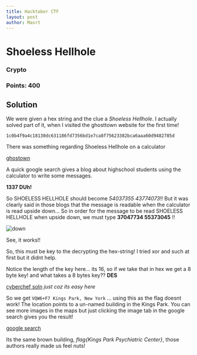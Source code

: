 ```yaml
---
title: Hacktober CTF
layout: post
author: Masrt
---
```


# Shoeless Hellhole

### Crypto

### Points: 400

## Solution

We were given a hex string and the clue a *Shoeless Hellhole*. I actually solved part of it, when I visited the ghosttown website for the first time!

`1c0b4f9a4c18130dc631186fd7356bd1e7ca8f75623382bca6aaa60d9482785d`

There was something regarding Shoeless Hellhole on a calculator 

[ghostown](https://www.ghosttown.xyz/t/no-treats-just-tricks/37/3)

A quick google search gives a blog about highschool students using the calculator to write some messages.

**1337 DUh!**

So SHOELESS HELLHOLE should become *54037355 43774073*!! But it was clearly said in those blogs that the message is readable when the calculator is read upside down... So in order for the message to be read SHOELESS HELLHOLE when upside down, we must type **37047734 55373045** !!

![down](Snips/Hacktober/upside.png)

See, it works!!

So, this must be key to the decrypting the hex-string! I tried xor and such at first but it didnt help. 

Notice the length of the key here... its 16, so if we take that in hex we get a 8 byte key! and what takes a 8 bytes key?? **DES**

[cyberchef soln](https://gchq.github.io/CyberChef/#recipe=DES_Decrypt%28%7B'option':'Hex','string':'3704773455373045'%7D,%7B'option':'Hex','string':'3704773455373045'%7D,'CBC','Hex','Raw'%29&input=MWMwYjRmOWE0YzE4MTMwZGM2MzExODZmZDczNTZiZDFlN2NhOGY3NTYyMzM4MmJjYTZhYWE2MGQ5NDgyNzg1ZA) *just coz its easy here*

So we get `VQW6+F7 Kings Park, New York` ... using this as the flag doesnt work! The location points to a un-named building in the Kings Park. You can see more images in the maps but just clicking the image tab in the google search gives you the result!

[google search](https://www.google.com/search?q=VQW6%2BF7+Kings+Park,+New+York&client=firefox-b-d&sxsrf=ALeKk00YaBOAnni71vsQvsK_Vvi97s65FA:1603011196322&source=lnms&tbm=isch&sa=X&ved=2ahUKEwjUy7WH4r3sAhXz5nMBHcsdAPUQ_AUoAnoECAsQBA&biw=1536&bih=750)

Its the same brown building, *flag{Kings Park Psychiatric Center}*, those authors really made us feel nuts!
